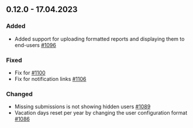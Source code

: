 ## 0.12.0 - 17.04.2023

### Added
- Added support for uploading formatted reports and displaying them to end-users [#1096](https://github.com/Puzzlepart/did/issues/1096)

### Fixed
- Fix for [#1100](https://github.com/Puzzlepart/did/issues/1100)
- Fix for notification links [#1106](https://github.com/Puzzlepart/did/issues/1106)

### Changed
- Missing submissions is not showing hidden users [#1089](https://github.com/Puzzlepart/did/pull/1089)
- Vacation days reset per year by changing the user configuration format [#1086](https://github.com/Puzzlepart/did/pull/1086)